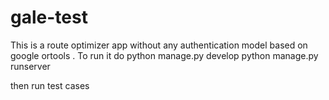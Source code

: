 # gale-test
  
This is a route optimizer  app without any authentication model based on google ortools .
To run it do python manage.py develop
python manage.py runserver

then run test cases

